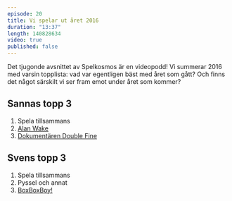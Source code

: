 ```yaml
---
episode: 20
title: Vi spelar ut året 2016
duration: "13:37"
length: 140828634
video: true
published: false
---
```


Det tjugonde avsnittet av Spelkosmos är en videopodd! Vi summerar 2016 med varsin topplista: vad var egentligen bäst med året som gått? Och finns det något särskilt vi ser fram emot under året som kommer?

## Sannas topp 3

1. Spela tillsammans
2. [Alan Wake][1]
3. [Dokumentären Double Fine][2]

## Svens topp 3

1. Spela tillsammans
2. Pyssel och annat
3. [BoxBoxBoy!][3]

[1]: http://www.alanwake.com/
[2]: http://www.2playerproductions.com/projects/double-fine
[3]: http://www.hallab.co.jp/eng/works/detail/002775/
